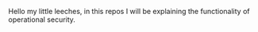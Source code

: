 Hello my little leeches, in this repos I will be explaining the functionality of operational security. 

